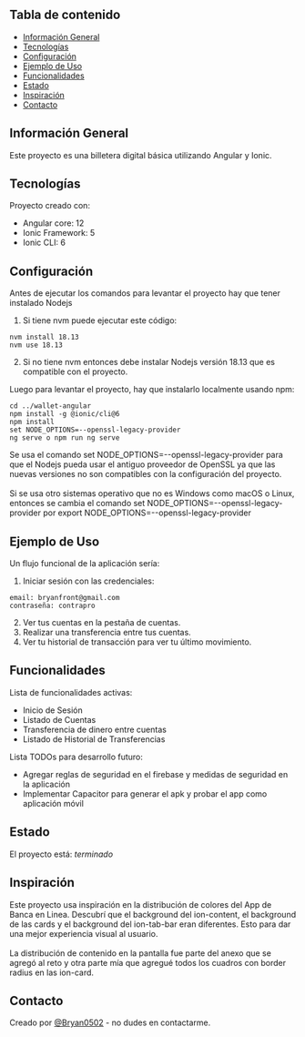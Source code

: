 ## Tabla de contenido
* [Información General](#información-general)
* [Tecnologías](#tecnologías)
* [Configuración](#configuración)
* [Ejemplo de Uso](#ejemplo-de-uso)
* [Funcionalidades](#funcionalidades)
* [Estado](#estado)
* [Inspiración](#inspiración)
* [Contacto](#contacto)

## Información General
Este proyecto es una billetera digital básica utilizando Angular y Ionic.

## Tecnologías
Proyecto creado con:
* Angular core: 12
* Ionic Framework: 5
* Ionic CLI: 6

## Configuración
Antes de ejecutar los comandos para levantar el proyecto hay que tener instalado Nodejs
1. Si tiene nvm puede ejecutar este código:
```
nvm install 18.13
nvm use 18.13
```
2. Si no tiene nvm entonces debe instalar Nodejs versión 18.13 que es compatible con el proyecto.

Luego para levantar el proyecto, hay que instalarlo localmente usando npm:
```
cd ../wallet-angular
npm install -g @ionic/cli@6
npm install
set NODE_OPTIONS=--openssl-legacy-provider
ng serve o npm run ng serve
```
Se usa el comando set NODE_OPTIONS=--openssl-legacy-provider para que el Nodejs pueda usar el antiguo proveedor de OpenSSL ya que las nuevas versiones no son compatibles con la configuración del proyecto.
<br>
<br>
Si se usa otro sistemas operativo que no es Windows como macOS o Linux, entonces se cambia el comando set NODE_OPTIONS=--openssl-legacy-provider por export NODE_OPTIONS=--openssl-legacy-provider

## Ejemplo de Uso
Un flujo funcional de la aplicación sería:

1. Iniciar sesión con las credenciales:
```
email: bryanfront@gmail.com
contraseña: contrapro
```
2. Ver tus cuentas en la pestaña de cuentas.
3. Realizar una transferencia entre tus cuentas.
4. Ver tu historial de transacción para ver tu último movimiento.

## Funcionalidades
Lista de funcionalidades activas:
* Inicio de Sesión
* Listado de Cuentas
* Transferencia de dinero entre cuentas
* Listado de Historial de Transferencias

Lista TODOs para desarrollo futuro:
* Agregar reglas de seguridad en el firebase y medidas de seguridad en la aplicación
* Implementar Capacitor para generar el apk y probar el app como aplicación móvil

## Estado
El proyecto está: _terminado_

## Inspiración
Este proyecto usa inspiración en la distribución de colores del App de Banca en Linea. Descubrí que el background del ion-content, el background de las cards y el background del ion-tab-bar eran diferentes. Esto para dar una mejor experiencia visual al usuario.
<br>
<br>
La distribución de contenido en la pantalla fue parte del anexo que se agregó al reto y otra parte mía que agregué todos los cuadros con border radius en las ion-card.

## Contacto
Creado por [@Bryan0502](https://github.com/Bryan0502) - no dudes en contactarme.
